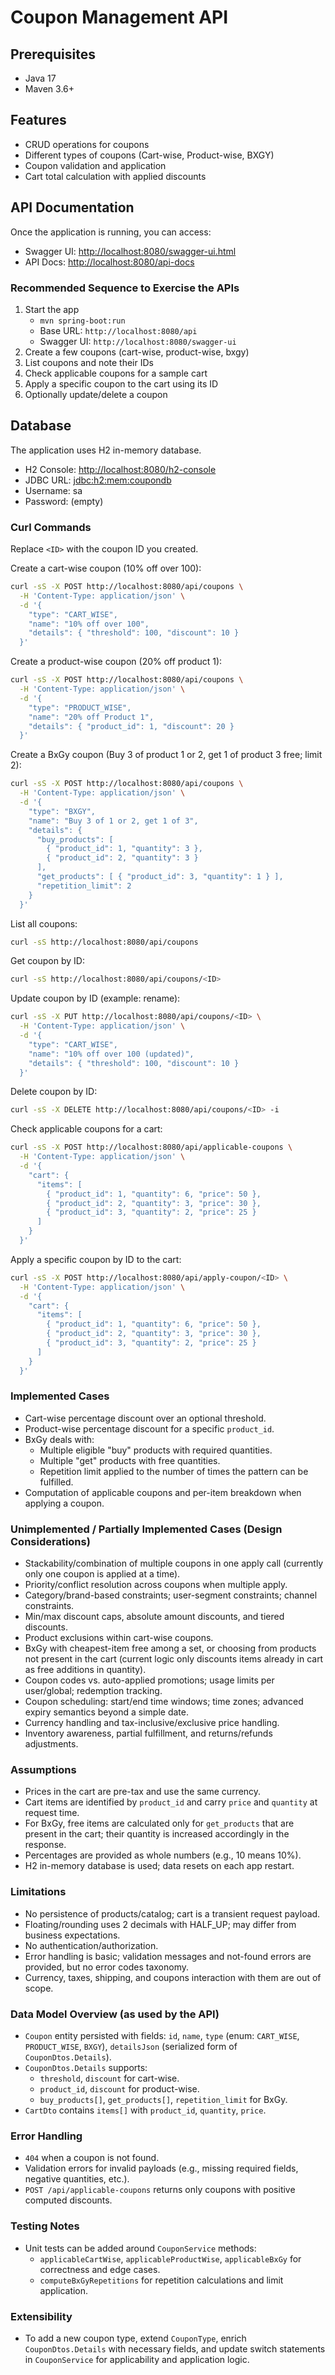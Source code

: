 # Coupon Management API

## Prerequisites

- Java 17
- Maven 3.6+

## Features

- CRUD operations for coupons
- Different types of coupons (Cart-wise, Product-wise, BXGY)
- Coupon validation and application
- Cart total calculation with applied discounts

## API Documentation

Once the application is running, you can access:

- Swagger UI: <http://localhost:8080/swagger-ui.html>
- API Docs: <http://localhost:8080/api-docs>

### Recommended Sequence to Exercise the APIs

1. Start the app
   - `mvn spring-boot:run`
   - Base URL: `http://localhost:8080/api`
   - Swagger UI: `http://localhost:8080/swagger-ui`
2. Create a few coupons (cart-wise, product-wise, bxgy)
3. List coupons and note their IDs
4. Check applicable coupons for a sample cart
5. Apply a specific coupon to the cart using its ID
6. Optionally update/delete a coupon

## Database

The application uses H2 in-memory database.

- H2 Console: <http://localhost:8080/h2-console>
- JDBC URL: <jdbc:h2:mem:coupondb>
- Username: sa
- Password: (empty)

### Curl Commands

Replace `<ID>` with the coupon ID you created.

Create a cart-wise coupon (10% off over 100):

```bash
curl -sS -X POST http://localhost:8080/api/coupons \
  -H 'Content-Type: application/json' \
  -d '{
    "type": "CART_WISE",
    "name": "10% off over 100",
    "details": { "threshold": 100, "discount": 10 }
  }'
```

Create a product-wise coupon (20% off product 1):

```bash
curl -sS -X POST http://localhost:8080/api/coupons \
  -H 'Content-Type: application/json' \
  -d '{
    "type": "PRODUCT_WISE",
    "name": "20% off Product 1",
    "details": { "product_id": 1, "discount": 20 }
  }'
```

Create a BxGy coupon (Buy 3 of product 1 or 2, get 1 of product 3 free; limit 2):

```bash
curl -sS -X POST http://localhost:8080/api/coupons \
  -H 'Content-Type: application/json' \
  -d '{
    "type": "BXGY",
    "name": "Buy 3 of 1 or 2, get 1 of 3",
    "details": {
      "buy_products": [
        { "product_id": 1, "quantity": 3 },
        { "product_id": 2, "quantity": 3 }
      ],
      "get_products": [ { "product_id": 3, "quantity": 1 } ],
      "repetition_limit": 2
    }
  }'
```

List all coupons:

```bash
curl -sS http://localhost:8080/api/coupons
```

Get coupon by ID:

```bash
curl -sS http://localhost:8080/api/coupons/<ID>
```

Update coupon by ID (example: rename):

```bash
curl -sS -X PUT http://localhost:8080/api/coupons/<ID> \
  -H 'Content-Type: application/json' \
  -d '{
    "type": "CART_WISE",
    "name": "10% off over 100 (updated)",
    "details": { "threshold": 100, "discount": 10 }
  }'
```

Delete coupon by ID:

```bash
curl -sS -X DELETE http://localhost:8080/api/coupons/<ID> -i
```

Check applicable coupons for a cart:

```bash
curl -sS -X POST http://localhost:8080/api/applicable-coupons \
  -H 'Content-Type: application/json' \
  -d '{
    "cart": {
      "items": [
        { "product_id": 1, "quantity": 6, "price": 50 },
        { "product_id": 2, "quantity": 3, "price": 30 },
        { "product_id": 3, "quantity": 2, "price": 25 }
      ]
    }
  }'
```

Apply a specific coupon by ID to the cart:

```bash
curl -sS -X POST http://localhost:8080/api/apply-coupon/<ID> \
  -H 'Content-Type: application/json' \
  -d '{
    "cart": {
      "items": [
        { "product_id": 1, "quantity": 6, "price": 50 },
        { "product_id": 2, "quantity": 3, "price": 30 },
        { "product_id": 3, "quantity": 2, "price": 25 }
      ]
    }
  }'
```

### Implemented Cases

- Cart-wise percentage discount over an optional threshold.
- Product-wise percentage discount for a specific `product_id`.
- BxGy deals with:
  - Multiple eligible "buy" products with required quantities.
  - Multiple "get" products with free quantities.
  - Repetition limit applied to the number of times the pattern can be fulfilled.
- Computation of applicable coupons and per-item breakdown when applying a coupon.

### Unimplemented / Partially Implemented Cases (Design Considerations)

- Stackability/combination of multiple coupons in one apply call (currently only one coupon is applied at a time).
- Priority/conflict resolution across coupons when multiple apply.
- Category/brand-based constraints; user-segment constraints; channel constraints.
- Min/max discount caps, absolute amount discounts, and tiered discounts.
- Product exclusions within cart-wise coupons.
- BxGy with cheapest-item free among a set, or choosing from products not present in the cart (current logic only discounts items already in cart as free additions in quantity).
- Coupon codes vs. auto-applied promotions; usage limits per user/global; redemption tracking.
- Coupon scheduling: start/end time windows; time zones; advanced expiry semantics beyond a simple date.
- Currency handling and tax-inclusive/exclusive price handling.
- Inventory awareness, partial fulfillment, and returns/refunds adjustments.

### Assumptions

- Prices in the cart are pre-tax and use the same currency.
- Cart items are identified by `product_id` and carry `price` and `quantity` at request time.
- For BxGy, free items are calculated only for `get_products` that are present in the cart; their quantity is increased accordingly in the response.
- Percentages are provided as whole numbers (e.g., 10 means 10%).
- H2 in-memory database is used; data resets on each app restart.

### Limitations

- No persistence of products/catalog; cart is a transient request payload.
- Floating/rounding uses 2 decimals with HALF_UP; may differ from business expectations.
- No authentication/authorization.
- Error handling is basic; validation messages and not-found errors are provided, but no error codes taxonomy.
- Currency, taxes, shipping, and coupons interaction with them are out of scope.

### Data Model Overview (as used by the API)

- `Coupon` entity persisted with fields: `id`, `name`, `type` (enum: `CART_WISE`, `PRODUCT_WISE`, `BXGY`), `detailsJson` (serialized form of `CouponDtos.Details`).
- `CouponDtos.Details` supports:
  - `threshold`, `discount` for cart-wise.
  - `product_id`, `discount` for product-wise.
  - `buy_products[]`, `get_products[]`, `repetition_limit` for BxGy.
- `CartDto` contains `items[]` with `product_id`, `quantity`, `price`.

### Error Handling

- `404` when a coupon is not found.
- Validation errors for invalid payloads (e.g., missing required fields, negative quantities, etc.).
- `POST /api/applicable-coupons` returns only coupons with positive computed discounts.

### Testing Notes

- Unit tests can be added around `CouponService` methods:
  - `applicableCartWise`, `applicableProductWise`, `applicableBxGy` for correctness and edge cases.
  - `computeBxGyRepetitions` for repetition calculations and limit application.

### Extensibility

- To add a new coupon type, extend `CouponType`, enrich `CouponDtos.Details` with necessary fields, and update switch statements in `CouponService` for applicability and application logic.
